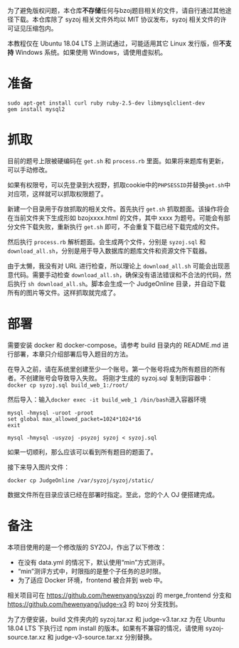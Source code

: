为了避免版权问题，本仓库**不存储**任何与bzoj题目相关的文件，请自行通过其他途径下载。本仓库除了 syzoj 相关文件外均以 MIT 协议发布，syzoj 相关文件的许可证见压缩包内。

本教程仅在 Ubuntu 18.04 LTS 上测试通过，可能适用其它 Linux 发行版，但**不支持** Windows 系统。如果使用 Windows，请使用虚拟机。
# 准备
```
sudo apt-get install curl ruby ruby-2.5-dev libmysqlclient-dev
gem install mysql2
```

# 抓取
目前的题号上限被硬编码在 `get.sh` 和 `process.rb` 里面。如果将来题库有更新，可以手动修改。

如果有权限号，可以先登录到大视野，抓取cookie中的`PHPSESSID`并替换`get.sh`中对应项，这样就可以抓取权限题了。

新建一个目录用于存放抓取的相关文件。首先执行 `get.sh` 抓取题面。该操作将会在当前文件夹下生成形如 bzojxxxx.html 的文件，其中 xxxx 为题号。可能会有部分文件下载失败，重新执行 `get.sh` 即可，不会重复下载已经下载完成的文件。

然后执行 `process.rb` 解析题面。会生成两个文件，分别是 `syzoj.sql` 和 `download_all.sh`，分别是用于导入数据库的题库文件和资源文件下载器。

由于太懒，我没有对 URL 进行检查，所以理论上 `download_all.sh` 可能会出现恶意代码。需要手动检查 `download_all.sh`，确保没有语法错误和不合法的代码，然后执行 `sh download_all.sh`。脚本会生成一个 JudgeOnline 目录，并自动下载所有的图片等文件。这样抓取就完成了。

# 部署
需要安装 docker 和 docker-compose。请参考 build 目录内的 README.md 进行部署，本章只介绍部署后导入题目的方法。

在导入之前，请在系统里创建至少一个账号。第一个账号将成为所有题目的所有者。不创建账号会导致导入失败。
将刚才生成的 syzoj.sql 复制到容器中：
`docker cp syzoj.sql build_web_1:/root/`

然后导入：输入`docker exec -it build_web_1 /bin/bash`进入容器环境
```
mysql -hmysql -uroot -proot
set global max_allowed_packet=1024*1024*16
exit

mysql -hmysql -usyzoj -psyzoj syzoj < syzoj.sql
```
如果一切顺利，那么应该可以看到所有题目的题面了。

接下来导入图片文件：
```
docker cp JudgeOnline /var/syzoj/syzoj/static/
```

数据文件所在目录应该已经在部署时指定。至此，您的个人 OJ 便搭建完成。

# 备注
本项目使用的是一个修改版的 SYZOJ，作出了以下修改：
* 在没有 data.yml 的情况下，默认使用“min”方式测评。
* “min”测评方式中，时限指的是整个子任务的总时限。
* 为了适应 Docker 环境，frontend 被合并到 web 中。

相关项目可在 https://github.com/hewenyang/syzoj 的 merge\_frontend 分支和 https://github.com/hewenyang/judge-v3 的 bzoj 分支找到。

为了方便安装，build 文件夹内的 syzoj.tar.xz 和 judge-v3.tar.xz 为在 Ubuntu 18.04 LTS 下执行过 npm install 的版本。如果有不兼容的情况，请使用 syzoj-source.tar.xz 和 judge-v3-source.tar.xz 分别替换。

